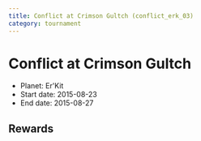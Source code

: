 ```yaml
---
title: Conflict at Crimson Gultch (conflict_erk_03)
category: tournament
---
```

# Conflict at Crimson Gultch

  * Planet: Er'Kit
  * Start date: 2015-08-23
  * End date: 2015-08-27

## Rewards

